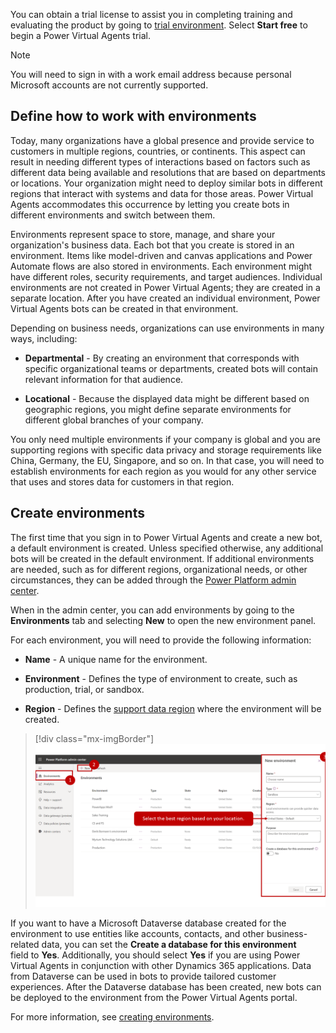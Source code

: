 You can obtain a trial license to assist you in completing training and evaluating the product by going to [trial environment](https://powervirtualagents.microsoft.com/?azure-portal=true). Select **Start free** to begin a Power Virtual Agents trial.  

> [!NOTE]
> You will need to sign in with a work email address because personal Microsoft accounts are not currently supported.

## Define how to work with environments 

Today, many organizations have a global presence and provide service to customers in multiple regions, countries, or continents. This aspect can result in needing different types of interactions based on factors such as different data being available and resolutions that are based on departments or locations. Your organization might need to deploy similar bots in different regions that interact with systems and data for those areas. Power Virtual Agents accommodates this occurrence by letting you create bots in different environments and switch between them.

Environments represent space to store, manage, and share your organization's business data. Each bot that you create is stored in an environment. Items like model-driven and canvas applications and Power Automate flows are also stored in environments. Each environment might have different roles, security requirements, and target audiences. Individual environments are not created in Power Virtual Agents; they are created in a separate location. After you have created an individual environment, Power Virtual Agents bots can be created in that environment.

Depending on business needs, organizations can use environments in many ways, including:

-   **Departmental** - By creating an environment that corresponds with specific organizational teams or departments, created bots will contain relevant information for that audience.

-   **Locational** - Because the displayed data might be different based on geographic regions, you might define separate environments for different global branches of your company.

You only need multiple environments if your company is global and you are supporting regions with specific data privacy and storage requirements like China, Germany, the EU, Singapore, and so on. In that case, you will need to establish environments for each region as you would for any other service that uses and stores data for customers in that region.

## Create environments

The first time that you sign in to Power Virtual Agents and create a new bot, a default environment is created. Unless specified otherwise, any additional bots will be created in the default environment. If additional environments are needed, such as for different regions, organizational needs, or other circumstances, they can be added through the [Power Platform admin center](https://docs.microsoft.com/power-platform/admin/create-environment/?azure-portal=true).

When in the admin center, you can add environments by going to the **Environments** tab and selecting **New** to open the new environment panel.

For each environment, you will need to provide the following information:

-   **Name** - A unique name for the environment.

-   **Environment** - Defines the type of environment to create, such as production, trial, or sandbox.

-   **Region** - Defines the [support data region](https://docs.microsoft.com/power-virtual-agents/data-location/?azure-portal=true) where the environment will be created.

> [!div class="mx-imgBorder"]
> [![name, environment, and region for environment](../media/power-virtual-agents-2-1-ssm.png)](../media/power-virtual-agents-2-1-ssm.png#lightbox)

If you want to have a Microsoft Dataverse database created for the environment to use entities like accounts, contacts, and other business-related data, you can set the **Create a database for this environment** field to **Yes**. Additionally, you should select **Yes** if you are using Power Virtual Agents in conjunction with other Dynamics 365 applications. Data from Dataverse can be used in bots to provide tailored customer experiences. After the Dataverse database has been created, new bots can be deployed to the environment from the Power Virtual Agents portal.

For more information, see [creating environments](https://docs.microsoft.com/power-virtual-agents/environments-first-run-experience#create-a-new-environment-for-your-bots/?azure-portal=true). 
